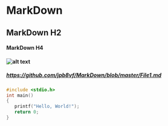 # MarkDown
## MarkDown H2
#### MarkDown H4
#### ![alt text](http://www.dailyherald.com/storyimage/DA/20170927/SPORTS/170928939/AR/0/AR-170928939.jpg&updated=201709280620&MaxW=800&maxH=800&noborder)
##### https://github.com/jpb8vf/MarkDown/blob/master/File1.md

```C
#include <stdio.h>
int main()
{
   printf("Hello, World!");
   return 0;
}
```
